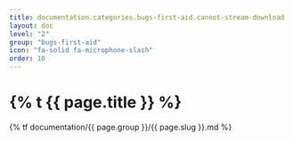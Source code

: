 ```yaml
---
title: documentation.categories.bugs-first-aid.cannot-stream-download
layout: doc
level: "2"
group: "bugs-first-aid"
icon: "fa-solid fa-microphone-slash"
order: 10
---
```


# {% t {{ page.title }} %}

{% tf documentation/{{ page.group }}/{{ page.slug }}.md %}
